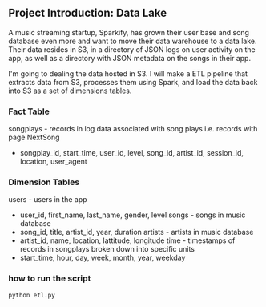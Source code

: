 ## Project Introduction: Data Lake 
A music streaming startup, Sparkify, has grown their user base and song database even more and want to move their data warehouse to a data lake. Their data resides in S3, in a directory of JSON logs on user activity on the app, as well as a directory with JSON metadata on the songs in their app.

I'm going to dealing the data hosted in S3. I will make a ETL pipeline that extracts data from S3, processes them using Spark, and load the data back into S3 as a set of dimensions tables.


### Fact Table
songplays - records in log data associated with song plays i.e. records with page NextSong
- songplay_id, start_time, user_id, level, song_id, artist_id, session_id, location, user_agent
### Dimension Tables
users - users in the app
- user_id, first_name, last_name, gender, level
songs - songs in music database
- song_id, title, artist_id, year, duration
artists - artists in music database
- artist_id, name, location, lattitude, longitude
time - timestamps of records in songplays broken down into specific units
- start_time, hour, day, week, month, year, weekday

### how to run the script

```
python etl.py
```